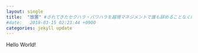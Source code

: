 ```yaml
---
layout: single
title:  "放置" #されてきたセクハラ・パワハラを越境マネジメントで誰も辞めることなく解決した話
#date:   2018-03-15 02:23:44 +0900
categories: jekyll update
---
```


Hello World!
